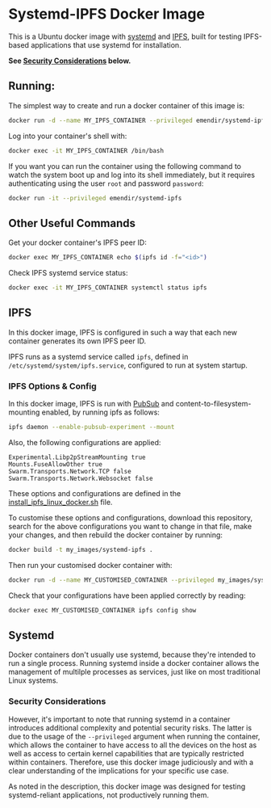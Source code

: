 # Systemd-IPFS Docker Image

This is a Ubuntu docker image with [systemd](https://systemd.io/) and [IPFS](https://ipfs.tech/), built for testing IPFS-based applications that use systemd for installation.

**See [Security Considerations](./ReadMe.md#security-considerations) below.**

## Running:
The simplest way to create and run a docker container of this image is:
```sh
docker run -d --name MY_IPFS_CONTAINER --privileged emendir/systemd-ipfs
```
Log into your container's shell with:
```sh
docker exec -it MY_IPFS_CONTAINER /bin/bash
```

If you want you can run the container using the following command to watch the system boot up and log into its shell immediately, but it requires authenticating using the user `root` and password `password`:
```sh
docker run -it --privileged emendir/systemd-ipfs
```

## Other Useful Commands

Get your docker container's IPFS peer ID:
```sh
docker exec MY_IPFS_CONTAINER echo $(ipfs id -f="<id>")
```

Check IPFS systemd service status:
```sh
docker exec -it MY_IPFS_CONTAINER systemctl status ipfs
```

## IPFS
In this docker image, IPFS is configured in such a way that each new container generates its own IPFS peer ID.

IPFS runs as a systemd service called `ipfs`, defined in `/etc/systemd/system/ipfs.service`, configured to run at system startup.

### IPFS Options & Config
In this docker image, IPFS is run with [PubSub](https://blog.ipfs.tech/25-pubsub/) and content-to-filesystem-mounting enabled, by running ipfs as follows:
```sh
ipfs daemon --enable-pubsub-experiment --mount
```
Also, the following configurations are applied:
```
Experimental.Libp2pStreamMounting true
Mounts.FuseAllowOther true
Swarm.Transports.Network.TCP false
Swarm.Transports.Network.Websocket false
```

These options and configurations are defined in the [install_ipfs_linux_docker.sh](install_ipfs_linux_docker.sh) file.

To customise these options and configurations, download this repository, search for the above configurations you want to change in that file, make your changes, and then rebuild the docker container by running:
```sh
docker build -t my_images/systemd-ipfs .
```
Then run your customised docker container with:
```sh
docker run -d --name MY_CUSTOMISED_CONTAINER --privileged my_images/systemd-ipfs
```
Check that your configurations have been applied correctly by reading:
```sh
docker exec MY_CUSTOMISED_CONTAINER ipfs config show
```


## Systemd
Docker containers don't usually use systemd, because they're intended to run a single process.
Running systemd inside a docker container allows the management of multilple processes as services, just like on most traditional Linux systems.

### Security Considerations
However, it's important to note that running systemd in a container introduces additional complexity and potential security risks.
The latter is due to the usage of the `--privileged` argument when running the container, which allows the container to have access to all the devices on the host as well as access to certain kernel capabilities that are typically restricted within containers.
Therefore, use this docker image judiciously and with a clear understanding of the implications for your specific use case.

As noted in the description, this docker image was designed for testing systemd-reliant applications, not productively running them.
